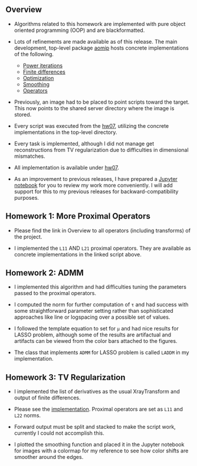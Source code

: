 ## Overview

* Algorithms related to this homework are implemented with pure object oriented programming (OOP) and are blackformatted.

* Lots of refinements are made available as of this release. The main development, top-level package [aomip](https://gitlab.lrz.de/IP/teaching/applied-optimization-methods-for-inverse-problems/aomip-kaan-guney-keklikci/-/tree/main/aomip) hosts concrete implementations of the following.

    * [Power iterations](https://gitlab.lrz.de/IP/teaching/applied-optimization-methods-for-inverse-problems/aomip-kaan-guney-keklikci/-/blob/main/aomip/power.py)
    * [Finite differences](https://gitlab.lrz.de/IP/teaching/applied-optimization-methods-for-inverse-problems/aomip-kaan-guney-keklikci/-/blob/main/aomip/derivative.py)
    * [Optimization](https://gitlab.lrz.de/IP/teaching/applied-optimization-methods-for-inverse-problems/aomip-kaan-guney-keklikci/-/blob/main/aomip/optimize.py)
    * [Smoothing](https://gitlab.lrz.de/IP/teaching/applied-optimization-methods-for-inverse-problems/aomip-kaan-guney-keklikci/-/blob/main/aomip/smooth.py)
    * [Operators](https://gitlab.lrz.de/IP/teaching/applied-optimization-methods-for-inverse-problems/aomip-kaan-guney-keklikci/-/blob/main/aomip/operator.py)
    
* Previously, an image had to be placed to point scripts toward the target. This now points to the shared server directory where the image is stored.

* Every script was executed from the [hw07](https://gitlab.lrz.de/IP/teaching/applied-optimization-methods-for-inverse-problems/aomip-kaan-guney-keklikci/-/tree/main/homework/hw07), utilizing the concrete implementations in the top-level directory.

* Every task is implemented, although I did not manage get reconstructions from TV regularization due to difficulties in dimensional mismatches.

* All implementation is available under [hw07](https://gitlab.lrz.de/IP/teaching/applied-optimization-methods-for-inverse-problems/aomip-kaan-guney-keklikci/-/tree/main/homework/hw07).

* As an improvement to previous releases, I have prepared a [Jupyter notebook](https://gitlab.lrz.de/IP/teaching/applied-optimization-methods-for-inverse-problems/aomip-kaan-guney-keklikci/-/blob/main/homework/hw07/notebook.ipynb) for you to review my work more conveniently. I will add support for this to my previous releases for backward-compatibility purposes.

## Homework 1: More Proximal Operators

* Please find the link in Overview to all operators (including transforms) of the project.

* I implemented the `L11` AND `L21` proximal operators. They are available as concrete implementations in the linked script above.
    
    
## Homework 2: ADMM

* I implemented this algorithm and had difficulties tuning the parameters passed to the proximal operators. 

* I computed the norm for further computation of `τ` and had success with some straightforward parameter setting rather than sophisticated approaches like line or logspacing over a possible set of values.

* I followed the template equation to set for `µ` and had nice results for LASSO problem, although some of the results are artifactual and artifacts can be viewed from the color bars attached to the figures.

* The class that implements `ADMM` for LASSO problem is called `LADDM` in my implementation.
    
## Homework 3: TV Regularization
    
* I implemented the list of derivatives as the usual XrayTransform and output of finite differences.

* Please see the [implementation](https://gitlab.lrz.de/IP/teaching/applied-optimization-methods-for-inverse-problems/aomip-kaan-guney-keklikci/-/blob/main/homework/hw07/tv.py). Proximal operators are set as `L11` and `L22` norms.

* Forward output must be split and stacked to make the script work, currently I could not accomplish this.

* I plotted the smoothing function and placed it in the Jupyter notebook for images with a colormap for my reference to see how color shifts are smoother around the edges.